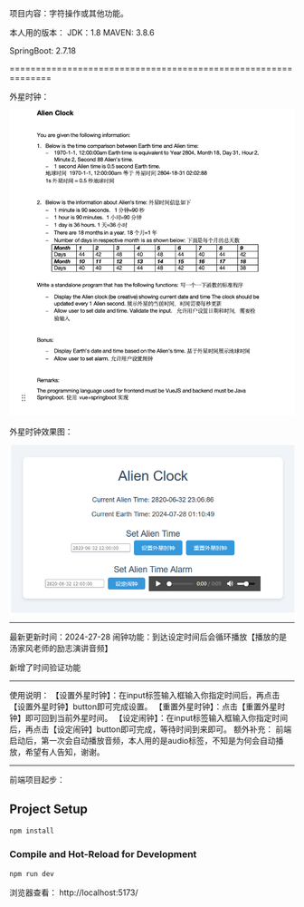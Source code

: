 项目内容：字符操作或其他功能。

本人用的版本：
JDK：1.8
MAVEN: 3.8.6

SpringBoot: 2.7.18

==============================================================

外星时钟：

![](src/main/resources/images/AlienClock.jpg)

外星时钟效果图：

![](src/main/resources/images/外星时钟效果图.png)

-----------------------------------------------
最新更新时间：2024-27-28
闹钟功能：到达设定时间后会循环播放【播放的是汤家风老师的励志演讲音频】

新增了时间验证功能

---------------------

使用说明：
【设置外星时钟】：在input标签输入框输入你指定时间后，再点击【设置外星时钟】button即可完成设置。
【重置外星时钟】：点击【重置外星时钟】即可回到当前外星时间。
【设定闹钟】：在input标签输入框输入你指定时间后，再点击【设定闹钟】button即可完成，等待时间到来即可。
额外补充：
   前端启动后，第一次会自动播放音频，本人用的是audio标签，不知是为何会自动播放，希望有人告知，谢谢。

-------------------------------


前端项目起步：

## Project Setup

```sh
npm install
```

### Compile and Hot-Reload for Development

```sh
npm run dev
```
浏览器查看：
http://localhost:5173/
### 
